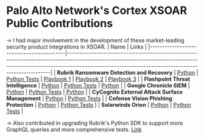 # Palo Alto Network's Cortex XSOAR Public Contributions
-> I had major involvement in the development of these market-leading security product integrations in XSOAR.
| Name                                      | Links                                                                                                                                                                                                                             |
|-------------------------------------------|-----------------------------------------------------------------------------------------------------------------------------------------------------------------------------------------------------------------------------------|
| **Rubrik Ransomware Detection and Recovery** | [Python](https://github.com/demisto/content/commit/aa5097a1135b6b6bd1aab12c7431969b9ccf5e18#diff-07da81c291af56eb2c1a4979cd048c53af585d80fa501b9663996dd30f17d1bc) \| [Python Tests](https://github.com/demisto/content/commit/aa5097a1135b6b6bd1aab12c7431969b9ccf5e18#diff-4b42d211d41604506eced5d4db028eb69cb662d7d1cfd9afb6f4fe5066bcf420) \| [Playbook 1](https://github.com/demisto/content/commit/aa5097a1135b6b6bd1aab12c7431969b9ccf5e18#diff-da4f127289b7a8d249fb77c8d2906f5209f16cd87393879e6716c70e1032ecda) \| [Playbook 2](https://github.com/demisto/content/commit/aa5097a1135b6b6bd1aab12c7431969b9ccf5e18#diff-6633f8937b4321f26151e599426b939722e561b15dc14fd90571b8430dc234d0) \| [Playbook 3](https://github.com/demisto/content/commit/aa5097a1135b6b6bd1aab12c7431969b9ccf5e18#diff-da4f127289b7a8d249fb77c8d2906f5209f16cd87393879e6716c70e1032ecda) |
| **Flashpoint Threat Intelligence**          | [Python](https://github.com/demisto/content/commit/a3f8f071020fd8b42523c6f7bf31c66f8769fc61#diff-c794b6032e60d0211c1e7f8b4e7bfa70eb8c985b3eb471b1ff6c5fbae9f76296) \| [Python Tests](https://github.com/demisto/content/commit/a3f8f071020fd8b42523c6f7bf31c66f8769fc61#diff-1a2141e3f493487239bad12e9424c429a8217fc614817a795c49e93cfa0062e6) \| [Python](https://github.com/demisto/content/commit/3a1b5741812ecce176eb6023e04f18f814a995ca#diff-c794b6032e60d0211c1e7f8b4e7bfa70eb8c985b3eb471b1ff6c5fbae9f76296)                    |
| **Google Chronicle SIEM**                  | [Python](https://github.com/demisto/content/pull/18899/commits/e5af8a68bb286ee273a264e53bbd8b1def301699#diff-e8b162d5a86bd12793ab9857a297fee64340857f6f9c7b3ac48d1582dd9ba4f9) \| [Python Tests](https://github.com/demisto/content/pull/18899/commits/e5af8a68bb286ee273a264e53bbd8b1def301699#diff-8dbe380955b8f572015babd15f2b428ccb0380f24e9f9a10af22ffe3b0dfa4df) \| [Python](https://github.com/demisto/content/commit/0132792f6780b3a75ee2b094d75b13934a68ded6#diff-e8b162d5a86bd12793ab9857a297fee64340857f6f9c7b3ac48d1582dd9ba4f9)                     |
| **CyCognito External Attack Surface Management** | [Python](https://github.com/demisto/content/commit/651c8e4a618e04fa7efa0c36848d9190cd59fa95#diff-8b6498a92f202995648544f487c39ff4d5cb40808beb8acf8f009521b74be4f4) \| [Python Tests](https://github.com/demisto/content/commit/651c8e4a618e04fa7efa0c36848d9190cd59fa95#diff-58dcf8d523d611d9d572463c050a6c96c624c4245d3ff720b7f16cb594237d40)                               |
| **Cofense Vision Phishing Protection**    | [Python](https://github.com/demisto/content/commit/9213d8a70c0b0aad89058d78b3127fac8ca2feb9#diff-4662391038595b7b79689bdc4d2af75f9481c9bb8297b3d121d31f7acbba8a07) \| [Python Tests](https://github.com/demisto/content/commit/9213d8a70c0b0aad89058d78b3127fac8ca2feb9#diff-ec292ae0ca4d657cd5798be9182d6e46301b5ae481926155ffae8e96a5ed4542)                               |
| **Solarwinds Orion**                       | [Python](https://github.com/demisto/content/commit/3ebbead31d86f3859c4ee9281152403e8c242bd5#diff-170838c9b3e7a4bb6094ba6fdf1da6aa7b25df2c975fc274523df3ac31151bab) \| [Python Tests](https://github.com/demisto/content/commit/3ebbead31d86f3859c4ee9281152403e8c242bd5#diff-8bce8e700ee85560d9f66a6ff37daa66bade9e81e31734ebab859833b99e0eef)                          |

-> Also contributed in upgrading Rubrik's Python SDK to support more GraphQL queries and more comprehensive tests. [Link](https://github.com/rubrikinc/rubrik-polaris-sdk-for-python/commit/60842de0ddb3f1339ff1020b3f9d44f520808dab#diff-808a36ba70d3017e103226bc7bc90da25cf7b14494d241859d71520a3394dde7)
